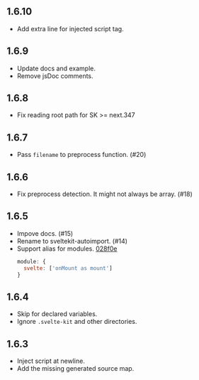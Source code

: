 ## 1.6.10

* Add extra line for injected script tag.

## 1.6.9

* Update docs and example.
* Remove jsDoc comments.

## 1.6.8

* Fix reading root path for SK >= next.347

## 1.6.7

* Pass `filename` to preprocess function. (#20)

## 1.6.6

* Fix preprocess detection. It might not always be array. (#18)


## 1.6.5

* Impove docs. (#15)
* Rename to sveltekit-autoimport. (#14)
* Support alias for modules. [028f0e](https://github.com/yuanchuan/sveltekit-autoimport/commit/028f0e948307aa8db3547f5fd47b7b49ff849fb1)
  ```js
  module: {
    svelte: ['onMount as mount']
  }
  ```

## 1.6.4

* Skip for declared variables.
* Ignore `.svelte-kit` and other directories.

## 1.6.3

* Inject script at newline.
* Add the missing generated source map.
